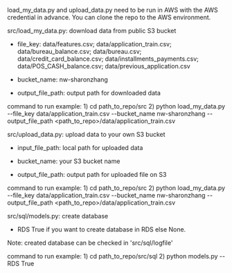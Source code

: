 load_my_data.py and upload_data.py need to be run in AWS with the AWS credential in advance. You can clone the repo to the AWS environment.

src/load_my_data.py: download data from public S3 bucket

- file_key: data/features.csv;
	    data/application_train.csv;
	    data/bureau_balance.csv;
	    data/bureau.csv;
	    data/credit_card_balance.csv;
	    data/installments_payments.csv;
	    data/POS_CASH_balance.csv;
	    data/previous_application.csv
	    
- bucket_name: nw-sharonzhang

- output_file_path: output path for downloaded data

command to run example: 1) cd path_to_repo/src 2) python load_my_data.py --file_key data/application_train.csv --bucket_name nw-sharonzhang --output_file_path <path_to_repo>/data/application_train.csv


src/upload_data.py: upload data to your own S3 bucket

- input_file_path: local path for uploaded data

- bucket_name: your S3 bucket name

- output_file_path: output path for uploaded file on S3

command to run example: 1) cd path_to_repo/src 2) python load_my_data.py --file_key data/application_train.csv --bucket_name nw-sharonzhang --output_file_path <path_to_repo>/data/application_train.csv


src/sql/models.py: create database 

- RDS True if you want to create database in RDS else None.

Note: created database can be checked in 'src/sql/logfile'

command to run example: 1) cd path_to_repo/src/sql 2) python models.py --RDS True

<!--stackedit_data:
eyJoaXN0b3J5IjpbLTEyMTMyODY5ODBdfQ==
-->
